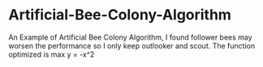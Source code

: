 # Artificial-Bee-Colony-Algorithm

An Example of Artificial Bee Colony Algorithm, I found follower bees may worsen the performance so I only keep outlooker and scout. The function optimized is max y = -x^2
